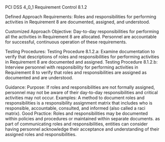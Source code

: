PCI DSS 4_0_1 Requirement Control 8.1.2

Defined Approach Requirements:
Roles and responsibilities for performing activities in Requirement 8 are documented, assigned, and understood.

Customized Approach Objective:
Day-to-day responsibilities for performing all the activities in Requirement 8 are allocated. Personnel are accountable for successful, continuous operation of these requirements.

Testing Procedures:
Testing Procedure 8.1.2.a: Examine documentation to verify that descriptions of roles and responsibilities for performing activities in Requirement 8 are documented and assigned.
Testing Procedure 8.1.2.b: Interview personnel with responsibility for performing activities in Requirement 8 to verify that roles and responsibilities are assigned as documented and are understood.

Guidance:
Purpose: If roles and responsibilities are not formally assigned, personnel may not be aware of their day-to-day responsibilities and critical activities may not occur. Examples: A method to document roles and responsibilities is a responsibility assignment matrix that includes who is responsible, accountable, consulted, and informed (also called a raci matrix). Good Practice: Roles and responsibilities may be documented within policies and procedures or maintained within separate documents. as part of communicating roles and responsibilities, entities can consider having personnel acknowledge their acceptance and understanding of their assigned roles and responsibilities.